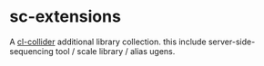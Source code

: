 # sc-extensions

A <a href="https://github.com/byulparan/cl-collider">cl-collider</a> additional library collection. 
this include server-side-sequencing tool / scale library / alias ugens.


